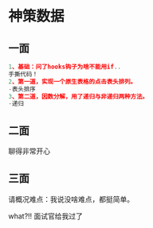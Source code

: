 # 神策数据

## 一面

```javascript
1、基础：问了hooks钩子为啥不能用if..
手撕代码！
2、第一道，实现一个原生表格的点击表头排列。
-表头排序
3、第二道，因数分解，用了递归与非递归两种方法。
-递归
```
## 二面
聊得非常开心

## 三面

请概况难点：我说没啥难点，都挺简单。

what?!! 面试官给我过了

